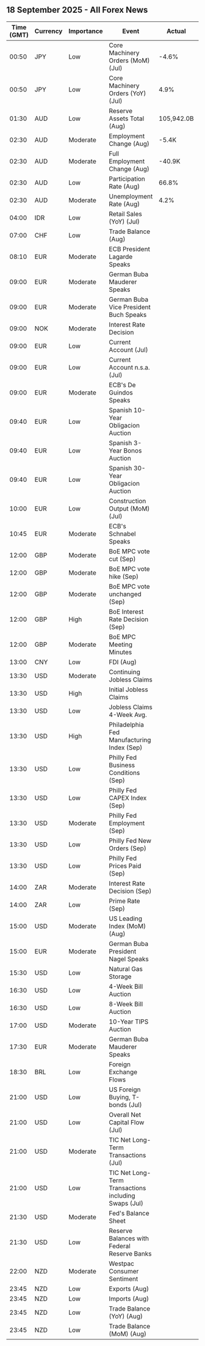 ## 18 September 2025 - All Forex News

| Time (GMT) | Currency | Importance | Event | Actual | Forecast | Previous |
|------|----------|------------|-------|--------|----------|----------|
| 00:50 | JPY | Low | Core Machinery Orders (MoM) (Jul) | -4.6% | -1.8% | 3.0% |
| 00:50 | JPY | Low | Core Machinery Orders (YoY) (Jul) | 4.9% | 5.4% | 7.6% |
| 01:30 | AUD | Low | Reserve Assets Total (Aug) | 105,942.0B |  | 104.3B |
| 02:30 | AUD | Moderate | Employment Change (Aug) | -5.4K | 21.2K | 24.5K |
| 02:30 | AUD | Moderate | Full Employment Change (Aug) | -40.9K |  | 60.5K |
| 02:30 | AUD | Low | Participation Rate (Aug) | 66.8% | 67.0% | 67.0% |
| 02:30 | AUD | Moderate | Unemployment Rate (Aug) | 4.2% | 4.2% | 4.2% |
| 04:00 | IDR | Low | Retail Sales (YoY) (Jul) |  |  | 1.3% |
| 07:00 | CHF | Low | Trade Balance (Aug) |  | 5.220B | 4.591B |
| 08:10 | EUR | Moderate | ECB President Lagarde Speaks |  |  |  |
| 09:00 | EUR | Moderate | German Buba Mauderer Speaks |  |  |  |
| 09:00 | EUR | Moderate | German Buba Vice President Buch Speaks |  |  |  |
| 09:00 | NOK | Moderate | Interest Rate Decision |  | 4.00% | 4.25% |
| 09:00 | EUR | Low | Current Account (Jul) |  | 34.6B | 35.8B |
| 09:00 | EUR | Low | Current Account n.s.a. (Jul) |  |  | 38.9B |
| 09:00 | EUR | Moderate | ECB's De Guindos Speaks |  |  |  |
| 09:40 | EUR | Low | Spanish 10-Year Obligacion Auction |  |  | 3.200% |
| 09:40 | EUR | Low | Spanish 3-Year Bonos Auction |  |  | 2.204% |
| 09:40 | EUR | Low | Spanish 30-Year Obligacion Auction |  |  | 3.974% |
| 10:00 | EUR | Low | Construction Output (MoM) (Jul) |  |  | -0.76% |
| 10:45 | EUR | Moderate | ECB's Schnabel Speaks |  |  |  |
| 12:00 | GBP | Moderate | BoE MPC vote cut (Sep) |  | 1 | 5 |
| 12:00 | GBP | Moderate | BoE MPC vote hike (Sep) |  | 0 | 0 |
| 12:00 | GBP | Moderate | BoE MPC vote unchanged (Sep) |  | 8 | 4 |
| 12:00 | GBP | High | BoE Interest Rate Decision (Sep) |  | 4.00% | 4.00% |
| 12:00 | GBP | Moderate | BoE MPC Meeting Minutes |  |  |  |
| 13:00 | CNY | Low | FDI (Aug) |  |  | -13.40% |
| 13:30 | USD | Moderate | Continuing Jobless Claims |  | 1,950K | 1,939K |
| 13:30 | USD | High | Initial Jobless Claims |  | 241K | 263K |
| 13:30 | USD | Low | Jobless Claims 4-Week Avg. |  |  | 240.50K |
| 13:30 | USD | High | Philadelphia Fed Manufacturing Index (Sep) |  | 1.7 | -0.3 |
| 13:30 | USD | Low | Philly Fed Business Conditions (Sep) |  |  | 25.0 |
| 13:30 | USD | Low | Philly Fed CAPEX Index (Sep) |  |  | 38.40 |
| 13:30 | USD | Moderate | Philly Fed Employment (Sep) |  |  | 5.9 |
| 13:30 | USD | Low | Philly Fed New Orders (Sep) |  |  | -1.9 |
| 13:30 | USD | Low | Philly Fed Prices Paid (Sep) |  |  | 66.80 |
| 14:00 | ZAR | Moderate | Interest Rate Decision (Sep) |  | 7.00% | 7.00% |
| 14:00 | ZAR | Low | Prime Rate (Sep) |  |  | 10.50% |
| 15:00 | USD | Moderate | US Leading Index (MoM) (Aug) |  | -0.2% | -0.1% |
| 15:00 | EUR | Moderate | German Buba President Nagel Speaks |  |  |  |
| 15:30 | USD | Low | Natural Gas Storage |  | 80B | 71B |
| 16:30 | USD | Low | 4-Week Bill Auction |  |  | 4.060% |
| 16:30 | USD | Low | 8-Week Bill Auction |  |  | 4.000% |
| 17:00 | USD | Moderate | 10-Year TIPS Auction |  |  | 1.985% |
| 17:30 | EUR | Moderate | German Buba Mauderer Speaks |  |  |  |
| 18:30 | BRL | Low | Foreign Exchange Flows |  |  | 0.276B |
| 21:00 | USD | Low | US Foreign Buying, T-bonds (Jul) |  |  | -5.00B |
| 21:00 | USD | Low | Overall Net Capital Flow (Jul) |  |  | 77.80B |
| 21:00 | USD | Moderate | TIC Net Long-Term Transactions (Jul) |  |  | 150.8B |
| 21:00 | USD | Low | TIC Net Long-Term Transactions including Swaps (Jul) |  | 97.20B | 150.80B |
| 21:30 | USD | Moderate | Fed's Balance Sheet |  |  | 6,606B |
| 21:30 | USD | Low | Reserve Balances with Federal Reserve Banks |  |  | 3.151T |
| 22:00 | NZD | Moderate | Westpac Consumer Sentiment |  |  | 91.2 |
| 23:45 | NZD | Low | Exports (Aug) |  |  | 6.71B |
| 23:45 | NZD | Low | Imports (Aug) |  |  | 7.28B |
| 23:45 | NZD | Low | Trade Balance (YoY) (Aug) |  |  | -3,940M |
| 23:45 | NZD | Low | Trade Balance (MoM) (Aug) |  | -746M | -578M |
